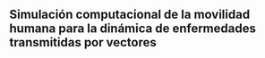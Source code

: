  ## Simulación computacional de la movilidad humana para la dinámica de enfermedades transmitidas por vectores
